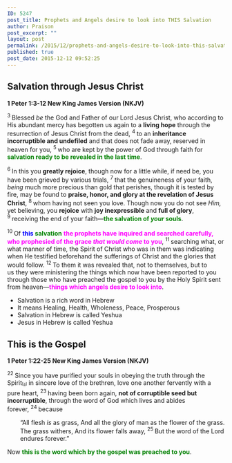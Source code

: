 ```yaml
---
ID: 5247
post_title: Prophets and Angels desire to look into THIS Salvation
author: Praison
post_excerpt: ""
layout: post
permalink: /2015/12/prophets-and-angels-desire-to-look-into-this-salvation/
published: true
post_date: 2015-12-12 09:52:25
---
```

<h2 class="passage-display"><strong>Salvation through Jesus Christ</strong></h2>
<p class="passage-display"><strong><span class="passage-display-bcv">1 Peter 1:3-12
</span><span class="passage-display-version">New King James Version (NKJV)</span></strong></p>
<span class="text 1Pet-1-3"><sup class="versenum">3 </sup>Blessed <i>be</i> the God and Father of our Lord Jesus Christ, who according to His abundant mercy has begotten us again to a <strong>living hope</strong> through the resurrection of Jesus Christ from the dead, </span><span id="en-NKJV-30379" class="text 1Pet-1-4"><sup class="versenum">4 </sup>to an <strong>inheritance incorruptible and undefiled</strong> and that does not fade away, reserved in heaven for you, </span><span id="en-NKJV-30380" class="text 1Pet-1-5"><sup class="versenum">5 </sup>who are kept by the power of God through faith for <span style="color: #008000;"><strong>salvation ready to be revealed in the last time</strong></span>.</span>

<span id="en-NKJV-30381" class="text 1Pet-1-6"><sup class="versenum">6 </sup>In this you <strong>greatly rejoice</strong>, though now for a little while, if need be, you have been grieved by various trials, </span><span id="en-NKJV-30382" class="text 1Pet-1-7"><sup class="versenum">7 </sup>that the genuineness of your faith, <i>being</i> much more precious than gold that perishes, though it is tested by fire, may be found to <strong>praise, honor, and glory at the revelation of Jesus Christ</strong>, </span><span id="en-NKJV-30383" class="text 1Pet-1-8"><sup class="versenum">8 </sup>whom having not seen you love. Though now you do not see <i>Him,</i> yet believing, you <strong>rejoice</strong> with <strong>joy inexpressible</strong> and <strong>full of glory</strong>, </span><span id="en-NKJV-30384" class="text 1Pet-1-9"><sup class="versenum">9 </sup>receiving the end of your faith—<span style="color: #008000;"><strong>the salvation of <i>your</i> souls</strong></span>.</span>

<span id="en-NKJV-30385" class="text 1Pet-1-10"><sup class="versenum">10 </sup>Of <span style="color: #008000;"><strong><span style="color: #0000ff;">this</span> salvation</strong></span> <strong><span style="color: #ff00ff;">the prophets have inquired and searched carefully, who prophesied of the grace <i>that would come</i> to you</span></strong>, </span><span id="en-NKJV-30386" class="text 1Pet-1-11"><sup class="versenum">11 </sup>searching what, or what manner of time, the Spirit of Christ who was in them was indicating when He testified beforehand the sufferings of Christ and the glories that would follow. </span><span id="en-NKJV-30387" class="text 1Pet-1-12"><sup class="versenum">12 </sup>To them it was revealed that, not to themselves, but to us they were ministering the things which now have been reported to you through those who have preached the gospel to you by the Holy Spirit sent from heaven—<span style="color: #ff00ff;"><strong>things which angels desire to look into</strong></span>.</span>
<ul>
	<li>Salvation is a rich word in Hebrew</li>
	<li>It means Healing, Health, Wholeness, Peace, Prosperous</li>
	<li>Salvation in Hebrew is called Yeshua</li>
	<li>Jesus in Hebrew is called Yeshua</li>
</ul>
<h2 class="passage-display"><strong>This is the Gospel</strong></h2>
<p class="passage-display"><strong><span class="passage-display-bcv">1 Peter 1:22-25
</span><span class="passage-display-version">New King James Version (NKJV)</span></strong></p>
<span class="text 1Pet-1-22"><sup class="versenum">22 </sup>Since you have purified your souls in obeying the truth through the Spirit<sup class="footnote" style="box-sizing: border-box; font-size: 0.625em; line-height: 22px; position: relative; vertical-align: top; top: 0px;" data-fn="#fen-NKJV-30397a" data-link="[&lt;a href=&quot;#fen-NKJV-30397a&quot; title=&quot;See footnote a&quot;&gt;a&lt;/a&gt;]">[<a title="See footnote a" href="https://www.biblegateway.com/passage/?search=1+Peter+1%3A22-25&amp;version=NKJV#fen-NKJV-30397a">a</a>]</sup> in sincere love of the brethren, love one another fervently with a pure heart, </span><span id="en-NKJV-30398" class="text 1Pet-1-23"><sup class="versenum">23 </sup>having been born again, <strong>not of corruptible seed but incorruptible</strong>, through the word of God which lives and abides forever, </span><span id="en-NKJV-30399" class="text 1Pet-1-24"><sup class="versenum">24 </sup>because</span>
<div class="poetry top-1">
<p class="line" style="padding-left: 30px;"><span class="text 1Pet-1-24"><span class="oblique">“All flesh</span> <i>is</i> <span class="oblique">as grass,</span></span>
<span class="text 1Pet-1-24"><span class="oblique">And all the glory of man</span> <span class="oblique">as the flower of the grass.</span></span>
<span class="text 1Pet-1-24"><span class="oblique">The grass withers,</span></span>
<span class="text 1Pet-1-24"><span class="oblique">And its flower falls away,</span></span>
<span id="en-NKJV-30400" class="text 1Pet-1-25"><sup class="versenum">25 </sup><span class="oblique">But the word of the <span class="small-caps">Lord</span> endures forever.”</span></span></p>

</div>
<p class="first-line-none top-1"><span class="text 1Pet-1-25">Now <span style="color: #008000;"><strong>this is the word which by the gospel was preached to you</strong></span>.</span></p>